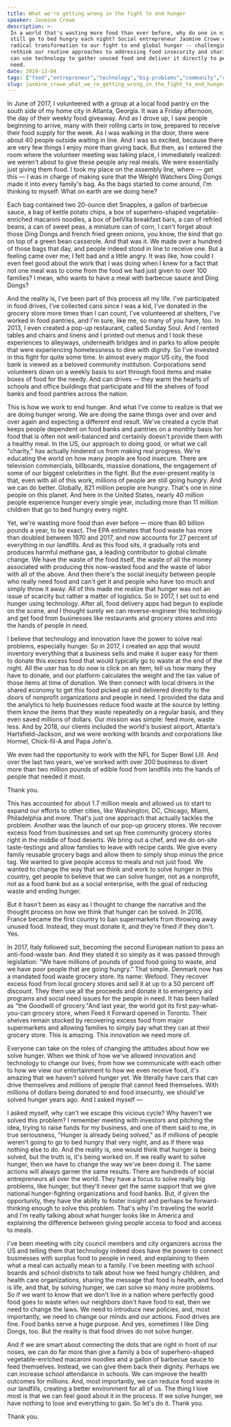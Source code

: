 ```yaml
---
title: What we're getting wrong in the fight to end hunger
speaker: Jasmine Crowe
description: >-
 In a world that's wasting more food than ever before, why do one in nine people
 still go to bed hungry each night? Social entrepreneur Jasmine Crowe calls for a
 radical transformation to our fight to end global hunger -- challenging us to
 rethink our routine approaches to addressing food insecurity and sharing how we
 can use technology to gather unused food and deliver it directly to people in
 need.
date: 2019-12-04
tags: ["food","entrepreneur","technology","big-problems","community","compassion","humanity","society","philanthropy","poverty"]
slug: jasmine_crowe_what_we_re_getting_wrong_in_the_fight_to_end_hunger
---
```


In June of 2017, I volunteered with a group at a local food pantry on the south side of my
home city in Atlanta, Georgia. It was a Friday afternoon, the day of their weekly food
giveaway. And as I drove up, I saw people beginning to arrive, many with their rolling
carts in tow, prepared to receive their food supply for the week. As I was walking in the
door, there were about 40 people outside waiting in line. And I was so excited, because
there are very few things I enjoy more than giving back. But then, as I entered the room
where the volunteer meeting was taking place, I immediately realized: we weren't about to
give these people any real meals. We were essentially just giving them food. I took my
place on the assembly line, where — get this — I was in charge of making sure that the
Weight Watchers Ding Dongs made it into every family's bag. As the bags started to come
around, I'm thinking to myself: What on earth are we doing here?

Each bag contained two 20-ounce diet Snapples, a gallon of barbecue sauce, a bag of kettle
potato chips, a box of superhero-shaped vegetable-enriched macaroni noodles, a box of
belVita breakfast bars, a can of refried beans, a can of sweet peas, a miniature can of
corn, I can't forget about those Ding Dongs and french fried green onions, you know, the
kind that go on top of a green bean casserole. And that was it. We made over a hundred of
those bags that day, and people indeed stood in line to receive one. But a feeling came
over me; I felt bad and a little angry. It was like, how could I even feel good about the
work that I was doing when I knew for a fact that not one meal was to come from the food
we had just given to over 100 families? I mean, who wants to have a meal with barbecue
sauce and Ding Dongs?

And the reality is, I've been part of this process all my life. I've participated in food
drives, I've collected cans since I was a kid, I've donated in the grocery store more
times than I can count, I've volunteered at shelters, I've worked in food pantries, and
I'm sure, like me, so many of you have, too. In 2013, I even created a pop-up restaurant,
called Sunday Soul. And I rented tables and chairs and linens and I printed out menus and
I took these experiences to alleyways, underneath bridges and in parks to allow people
that were experiencing homelessness to dine with dignity. So I've invested in this fight
for quite some time. In almost every major US city, the food bank is viewed as a beloved
community institution. Corporations send volunteers down on a weekly basis to sort through
food items and make boxes of food for the needy. And can drives — they warm the hearts of
schools and office buildings that participate and fill the shelves of food banks and food
pantries across the nation.

This is how we work to end hunger. And what I've come to realize is that we are doing
hunger wrong. We are doing the same things over and over and over again and expecting a
different end result. We've created a cycle that keeps people dependent on food banks and
pantries on a monthly basis for food that is often not well-balanced and certainly doesn't
provide them with a healthy meal. In the US, our approach to doing good, or what we call
"charity," has actually hindered us from making real progress. We're educating the world
on how many people are food insecure. There are television commercials, billboards,
massive donations, the engagement of some of our biggest celebrities in the fight. But the
ever-present reality is that, even with all of this work, millions of people are still
going hungry. And we can do better. Globally, 821 million people are hungry. That's one in
nine people on this planet. And here in the United States, nearly 40 million people
experience hunger every single year, including more than 11 million children that go to
bed hungry every night.

Yet, we're wasting more food than ever before — more than 80 billion pounds a year, to be
exact. The EPA estimates that food waste has more than doubled between 1970 and 2017, and
now accounts for 27 percent of everything in our landfills. And as this food sits, it
gradually rots and produces harmful methane gas, a leading contributor to global climate
change. We have the waste of the food itself, the waste of all the money associated with
producing this now-wasted food and the waste of labor with all of the above. And then
there's the social inequity between people who really need food and can't get it and
people who have too much and simply throw it away. All of this made me realize that hunger
was not an issue of scarcity but rather a matter of logistics. So in 2017, I set out to
end hunger using technology. After all, food delivery apps had begun to explode on the
scene, and I thought surely we can reverse-engineer this technology and get food from
businesses like restaurants and grocery stores and into the hands of people in
need.

I believe that technology and innovation have the power to solve real problems, especially
hunger. So in 2017, I created an app that would inventory everything that a business sells
and make it super easy for them to donate this excess food that would typically go to
waste at the end of the night. All the user has to do now is click on an item, tell us how
many they have to donate, and our platform calculates the weight and the tax value of
those items at time of donation. We then connect with local drivers in the shared economy
to get this food picked up and delivered directly to the doors of nonprofit organizations
and people in need. I provided the data and the analytics to help businesses reduce food
waste at the source by letting them know the items that they waste repeatedly on a regular
basis, and they even saved millions of dollars. Our mission was simple: feed more, waste
less. And by 2018, our clients included the world's busiest airport, Atlanta's
Hartsfield-Jackson, and we were working with brands and corporations like Hormel,
Chick-fil-A and Papa John's.

We even had the opportunity to work with the NFL for Super Bowl LIII. And over the last
two years, we've worked with over 200 business to divert more than two million pounds of
edible food from landfills into the hands of people that needed it most.

Thank you.

This has accounted for about 1.7 million meals and allowed us to start to expand our
efforts to other cities, like Washington, DC, Chicago, Miami, Philadelphia and more. That's
just one approach that actually tackles the problem. Another was the launch of our pop-up
grocery stores. We recover excess food from businesses and set up free community grocery
stores right in the middle of food deserts. We bring out a chef, and we do on-site
taste-testings and allow families to leave with recipe cards. We give every family
reusable grocery bags and allow them to simply shop minus the price tag. We wanted to give
people access to meals and not just food. We wanted to change the way that we think and
work to solve hunger in this country, get people to believe that we can solve hunger, not
as a nonprofit, not as a food bank but as a social enterprise, with the goal of reducing
waste and ending hunger.

But it hasn't been as easy as I thought to change the narrative and the thought process on
how we think that hunger can be solved. In 2016, France became the first country to ban
supermarkets from throwing away unused food. Instead, they must donate it, and they're
fined if they don't. Yes.

In 2017, Italy followed suit, becoming the second European nation to pass an
anti-food-waste ban. And they stated it so simply as it was passed through legislation:
"We have millions of pounds of good food going to waste, and we have poor people that are
going hungry." That simple. Denmark now has a mandated food waste grocery store. Its name:
Wefood. They recover excess food from local grocery stores and sell it at up to a 50
percent off discount. They then use all the proceeds and donate it to emergency aid
programs and social need issues for the people in need. It has been hailed as "the
Goodwill of grocery."And last year, the world got its first pay-what-you-can grocery
store, when Feed it Forward opened in Toronto. Their shelves remain stocked by recovering
excess food from major supermarkets and allowing families to simply pay what they can at
their grocery store. This is amazing. This innovation we need more of.

Everyone can take on the roles of changing the attitudes about how we solve hunger. When
we think of how we've allowed innovation and technology to change our lives, from how we
communicate with each other to how we view our entertainment to how we even receive food,
it's amazing that we haven't solved hunger yet. We literally have cars that can drive
themselves and millions of people that cannot feed themselves. With millions of dollars
being donated to end food insecurity, we should've solved hunger years ago. And I asked
myself —

I asked myself, why can't we escape this vicious cycle? Why haven't we solved this
problem? I remember meeting with investors and pitching the idea, trying to raise funds
for my business, and one of them said to me, in true seriousness, "Hunger is already being
solved," as if millions of people weren't going to go to bed hungry that very night, and
as if there was nothing else to do. And the reality is, one would think that hunger is
being solved, but the truth is, it's being worked on. If we really want to solve hunger,
then we have to change the way we've been doing it. The same actions will always garner
the same results. There are hundreds of social entrepreneurs all over the world. They have
a focus to solve really big problems, like hunger, but they'll never get the same support
that we give national hunger-fighting organizations and food banks. But, if given the
opportunity, they have the ability to foster insight and perhaps be forward-thinking
enough to solve this problem. That's why I'm traveling the world and I'm really talking
about what hunger looks like in America and explaining the difference between giving
people access to food and access to meals.

I've been meeting with city council members and city organizers across the US and telling
them that technology indeed does have the power to connect businesses with surplus food to
people in need, and explaining to them what a meal can actually mean to a family. I've
been meeting with school boards and school districts to talk about how we feed hungry
children, and health care organizations, sharing the message that food is health, and food
is life, and that, by solving hunger, we can solve so many more problems. So if we want to
know that we don't live in a nation where perfectly good food goes to waste when our
neighbors don't have food to eat, then we need to change the laws. We need to introduce
new policies, and, most importantly, we need to change our minds and our actions. Food
drives are fine. Food banks serve a huge purpose. And yes, sometimes I like Ding Dongs,
too. But the reality is that food drives do not solve hunger.

And if we are smart about connecting the dots that are right in front of our noses, we can
do far more than give a family a box of superhero-shaped vegetable-enriched macaroni
noodles and a gallon of barbecue sauce to feed themselves. Instead, we can give them back
their dignity. Perhaps we can increase school attendance in schools. We can improve the
health outcomes for millions. And, most importantly, we can reduce food waste in our
landfills, creating a better environment for all of us. The thing I love most is that we
can feel good about it in the process. If we solve hunger, we have nothing to lose and
everything to gain. So let's do it. Thank you.

Thank you.

<!--
ad_duration=3.33
comment_count=21
event="TEDWomen 2019"
external_start_time=0
has_talk_citation=1
intro_duration=11.82
is_subtitle_required="False"
is_talk_featured="True"
language="en"
language_swap="False"
native_language="en"
number_of_related_talks=6
number_of_speakers=1
number_of_subtitled_videos=12
number_of_tags=10
number_of_talk_download_languages=12
number_of_talk_more_resources=0
number_of_talk_recommendations=0
number_of_talks_take_actions=1
post_ad_duration=0.83
published_timestamp="2019-12-18 15:51:30"
recording_date="2019-12-04"
speaker_description="Hunger hero"
speaker_is_published=1
speaker_name="Jasmine Crowe"
talk_more_resources=[]
talk_name="What we're getting wrong in the fight to end hunger"
talks_tags=["food","entrepreneur","technology","big-problems","community","compassion","humanity","society","philanthropy","poverty"]
url_audio="https://download.ted.com/talks/JasmineCrowe_2019W.mp3?apikey=acme-roadrunner"
url_photo_speaker="https://pe.tedcdn.com/images/ted/18ee9d6c9842246cf1ccc8143f7c3a34dcecb726_254x191.jpg"
url_photo_talk="https://s3.amazonaws.com/talkstar-photos/uploads/e2ec8940-761c-4cad-97b8-c686d908082e/JasmineCrowe_2019W-embed.jpg"
url_webpage="https://www.ted.com/talks/jasmine_crowe_what_we_re_getting_wrong_in_the_fight_to_end_hunger"
video_type_name="TED Stage Talk"
-->
